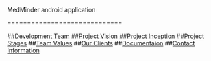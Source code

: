  <p align="justify">MedMinder android application</p>
=============================


##[Development Team](https://github.com/sergey-korchagin/MedMinder/wiki#-development-team)
##[Project Vision](https://github.com/sergey-korchagin/MedMinder/wiki#-project-vision)
##[Project Inception](https://github.com/sergey-korchagin/MedMinder/wiki#-project-inception)
##[Project Stages](https://github.com/sergey-korchagin/MedMinder/wiki#-project-stages)
##[Team Values](https://github.com/sergey-korchagin/MedMinder/wiki#-team-values)
##[Our Clients](https://github.com/sergey-korchagin/MedMinder/wiki#our-clients)
##[Documentaion](https://github.com/sergey-korchagin/MedMinder/wiki#documentation)
##[Contact Information](https://github.com/sergey-korchagin/MedMinder/wiki#contact-information)


